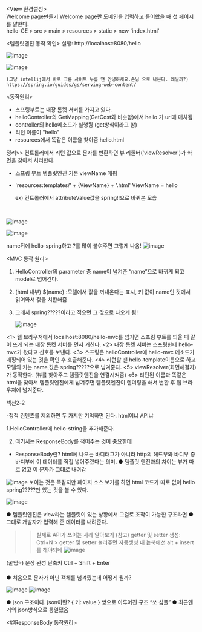 <View 환경설정>
<br/>  Welcome page만들기
Welcome page란 도메인을 입력하고 들어왔을 때 첫 페이지를 말한다.
<br/> hello-GE > src > main > resources > static > new 'index.html'

<템플릿엔진 동작 확인>
실행: http://localhost:8080/hello
  
![image](https://github.com/bestofGE/JavaSpring/assets/82525776/52476f7f-a5ab-48a6-aa4f-ea18bd65e7be)

![image](https://github.com/bestofGE/JavaSpring/assets/82525776/7536948a-b38e-4e52-9051-680fad010dec)

    (그냥 intellij에서 바로 크롬 사이트 누를 땐 안녕하세요.손님 으로 나온다. 왜일까?)
    https://spring.io/guides/gs/serving-web-content/

<동작원리>  
- 스프링부트는 내장 톰켓 서버를 가지고 있다.
- helloController의 GetMapping(GetCost와 비슷함)에서 hello 가 url에 매치됨
- controller의 hello메소드가 실행됨 (get방식이라고 함)
- 리턴 이름이 "hello"
- resources에서 똑같은 이름을 찾아줌 hello.html


정리>> 컨트롤러에서 리턴 값으로 문자를 반환하면 뷰 리졸버('viewResolver')가 화면을 찾아서 처리한다.
- 스프링 부트 템플릿엔진 기본 viewName 매핑
- 'resources:templates/' + {ViewName} + '.html'
ViewName = hello

  ex) 컨트롤러에서 attributeValue값을 spring!!으로 바꿔본 모습

  <br/>
![image](https://github.com/bestofGE/JavaSpring/assets/82525776/8ea5680d-7c1a-4b30-b21c-a41dbed69d01)

![image](https://github.com/bestofGE/JavaSpring/assets/82525776/f25c75fb-ca55-4964-9d05-b49b01e8e3bd)


name뒤에 hello-spring하고 ?를 많이 붙여주면 그렇게 나옴!
![image](https://github.com/bestofGE/JavaSpring/assets/82525776/ece75c02-6390-47d7-b939-b9dd2725751b)

<MVC 동작 원리>  

1. HelloController의 parameter 중 name이 넘겨준 “name”으로 바뀌게 되고 model로 넘어간다.
2. (html 내부) ${name} :모델에서 값을 꺼내온다는 표시, 키 값이 name인 것에서 읽어와서 값을 치환해줌
3. 그래서 spring?????이라고 적으면 그 값으로 나오게 됨!

   ![image](https://github.com/bestofGE/JavaSpring/assets/82525776/04be6e1a-67b6-40a0-b9f0-3676f21429ba)

<1> 웹 브라우저에서 localhost:8080/hello-mvc를 넘기면 스프링 부트를 띄울 때 같이 뜨게 되는 내장 톰켓 서버를 먼저 거친다.
<2> 내장 톰켓 서버는 스프링한테 hello-mvc가 왔다고 신호를 보낸다.
<3> 스프링은 helloController에 hello-mvc 메소드가 매핑되어 있는 것을 확인 후 호출해준다.
<4> 리턴할 땐 hello-template이름으로 하고 모델의 키는 name,값은 spring?????으로 넘겨준다.
<5> viewResolver(화면해결자)가 동작한다. (뷰를 찾아주고 템플릿엔진을 연결시켜줌)
<6> 리턴된 이름과 똑같은 html을 찾아서 템플릿엔진에게 넘겨주면 템플릿엔진이 렌더링을 해서 변환 후 웹 브라우저에 넘겨준다.

섹션2-2 <API>

-정적 컨텐츠를 제외하면 두 가지만 기억하면 된다. html이냐 API냐

1.HelloController에 hello-string을 추가해준다.

2. 여기서는 ResponseBody를 적어주는 것이 중요한데
- ResponseBody란? html에 나오는 바디태그가 아니라 http의 헤드부와 바디부 중 바디부에 이 데이터를 직접 넣어주겠다는 의미.
● 템플릿 엔진과의 차이는 뷰가 따로 없고 이 문자가 그대로 내려감

![image](https://github.com/bestofGE/JavaSpring/assets/82525776/e4ea6a49-96ab-40c4-8968-64f7f9349528)
보이는 것은 똑같지만 페이지 소스 보기를 하면 html 코드가 따로 없이 hello spring?????만 있는 것을 볼 수 있다. 

![image](https://github.com/bestofGE/JavaSpring/assets/82525776/4697895a-e340-4f89-b1fb-d09638a4fd0a)

● 템플릿엔진은 view라는 템플릿이 있는 상황에서 그걸로 조작이 가능한 구조라면
● 그대로 개발자가 입력해 준 데이터를 내려준다.

>> 실제로 API가 쓰이는 사례 알아보기
(참고) getter 및 setter 생성: Ctrl+N > getter 및 setter 눌러주면 자동생성
내 놑북에선 alt + insert를 해야되네
>> ![image](https://github.com/bestofGE/JavaSpring/assets/82525776/898a30df-80a7-4c1a-a13f-c239be988a98)


(꿀팁⭐) 문장 완성 단축키 Ctrl + Shift + Enter 


● 처음으로 문자가 아닌 객체를 넘겨줬는데 어떻게 될까?

![image](https://github.com/bestofGE/JavaSpring/assets/82525776/a9335167-47cd-4a7b-8723-b6a4fafcbd27)
![image](https://github.com/bestofGE/JavaSpring/assets/82525776/a258abaf-4b30-40fc-9645-6573a4ce8bb9)

● json 구조이다. json이란? { 키: value } 쌍으로 이루어진 구조 “쏘 심플”
● 최근엔 거의 json방식으로 통일됐음

<@ResponseBody 동작원리>




